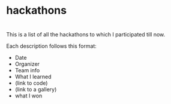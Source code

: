 # hackathons

# <description is coming soon>

This is a list of all the hackathons to which I participated till  now.

Each  description follows this format:
* Date
* Organizer
* Team info
* What I learned
* (link to code)
* (link to a gallery)
* what I won
